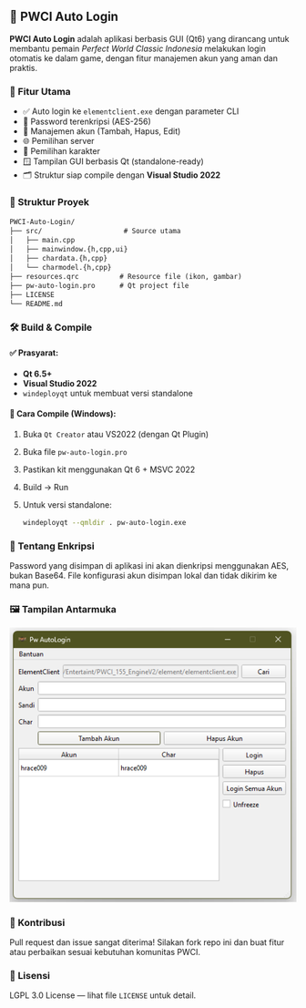 ## 📌 PWCI Auto Login

**PWCI Auto Login** adalah aplikasi berbasis GUI (Qt6) yang dirancang untuk membantu pemain *Perfect World Classic Indonesia* melakukan login otomatis ke dalam game, dengan fitur manajemen akun yang aman dan praktis.

### 🎯 Fitur Utama

* ✅ Auto login ke `elementclient.exe` dengan parameter CLI
* 🔐 Password terenkripsi (AES-256)
* 👥 Manajemen akun (Tambah, Hapus, Edit)
* 🌐 Pemilihan server
* 🧙 Pemilihan karakter
* 🪟 Tampilan GUI berbasis Qt (standalone-ready)
* 🗂️ Struktur siap compile dengan **Visual Studio 2022**

### 🧰 Struktur Proyek

```
PWCI-Auto-Login/
├── src/                    # Source utama
│   ├── main.cpp
│   ├── mainwindow.{h,cpp,ui}
│   ├── chardata.{h,cpp}
│   └── charmodel.{h,cpp}
├── resources.qrc          # Resource file (ikon, gambar)
├── pw-auto-login.pro      # Qt project file
├── LICENSE
└── README.md
```

### 🛠️ Build & Compile

#### ✅ Prasyarat:

* **Qt 6.5+**
* **Visual Studio 2022**
* `windeployqt` untuk membuat versi standalone

#### 🔧 Cara Compile (Windows):

1. Buka `Qt Creator` atau VS2022 (dengan Qt Plugin)
2. Buka file `pw-auto-login.pro`
3. Pastikan kit menggunakan Qt 6 + MSVC 2022
4. Build → Run
5. Untuk versi standalone:

   ```bash
   windeployqt --qmldir . pw-auto-login.exe
   ```

### 🔐 Tentang Enkripsi

Password yang disimpan di aplikasi ini akan dienkripsi menggunakan AES, bukan Base64. File konfigurasi akun disimpan lokal dan tidak dikirim ke mana pun.

### 🖼️ Tampilan Antarmuka

![PWCI Auto Login](image.png)

### 🤝 Kontribusi

Pull request dan issue sangat diterima! Silakan fork repo ini dan buat fitur atau perbaikan sesuai kebutuhan komunitas PWCI.

### 📄 Lisensi

LGPL 3.0 License — lihat file `LICENSE` untuk detail.
